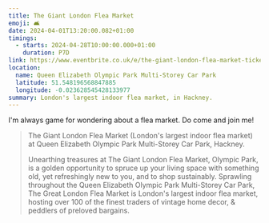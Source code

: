 ```yaml
---
title: The Giant London Flea Market
emoji: 🛋️
date: 2024-04-01T13:20:00.082+01:00
timings:
  - starts: 2024-04-28T10:00:00.000+01:00
    duration: P7D
link: https://www.eventbrite.co.uk/e/the-giant-london-flea-market-tickets-847335211427?aff=ebdssbdestsearch
location:
  name: Queen Elizabeth Olympic Park Multi-Storey Car Park
  latitude: 51.548196568847885
  longitude: -0.023628545428133977
summary: London's largest indoor flea market, in Hackney.
---
```


I'm always game for wondering about a flea market. Do come and join me!

> The Giant London Flea Market (London's largest indoor flea market) at Queen Elizabeth Olympic Park Multi-Storey Car Park, Hackney.
>
> Unearthing treasures at The Giant London Flea Market, Olympic Park, is a golden opportunity to spruce up your living space with something old, yet refreshingly new to you, and to shop sustainably. Sprawling throughout the Queen Elizabeth Olympic Park Multi-Storey Car Park, The Great London Flea Market is London's largest indoor flea market, hosting over 100 of the finest traders of vintage home decor, & peddlers of preloved bargains.
